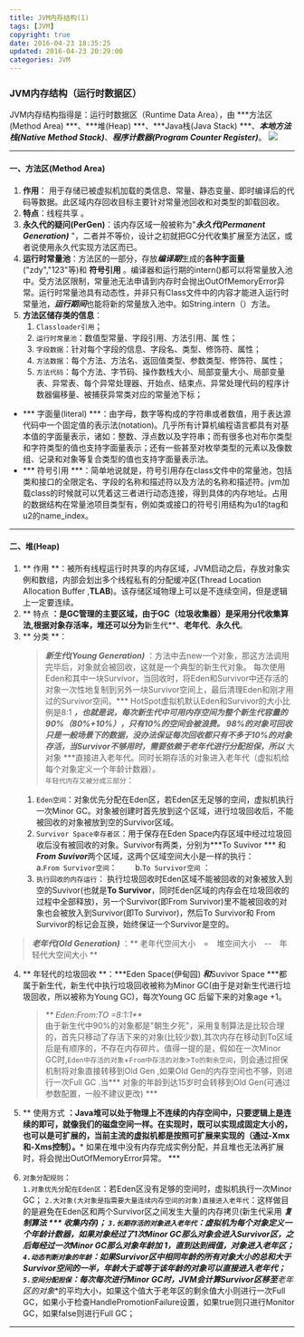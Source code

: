 ```yaml
---
title: JVM内存结构(1)
tags: [JVM]
copyright: true
date: 2016-04-23 18:35:25
updated: 2016-04-23 20:29:00
categories: JVM
---
```


### JVM内存结构（运行时数据区）
JVM内存结构指得是：运行时数据区（Runtime Data Area），由 ***方法区(Method Area) ***、***堆(Heap) ***、***Java栈(Java Stack) ***、***本地方法栈(Native Method Stack)***、***程序计数器(Program Counter Register)***。
![](http://p5vswdxl9.bkt.clouddn.com/JVMRuntime)

<!-- more -->

--------------------

#### 一、方法区(Method Area)  
1. **作用**： 用于存储已被虚拟机加载的类信息、常量、静态变量、即时编译后的代码等数据。此区域内存回收目标主要针对常量池回收和对类型的卸载回收。 
2. **特点**：线程共享 。
3. **永久代的疑问(PerGen)**：该内存区域一般被称为"_**永久代(Permanent Generation)**_ "，二者并不等价，设计之初就把GC分代收集扩展至方法区，或者说使用永久代实现方法区而已。
4. **运行时常量池**：方法区的一部分，存放***编译期***生成的**各种字面量**("zdy","123"等)和 **符号引用** 。编译器和运行期的intern()都可以将常量放入池中。受方法区限制，常量池无法申请到内存时会抛出OutOfMemoryError异常。运行时常量池具有动态性，并非只有Class文件中的内容才能进入运行时常量池，***运行期间***也能将新的常量放入池中。如String.intern（）方法。
5. **方法区储存类的信息**： 
    1. `Classloader引用`；
    2. `运行时常量池`：数值型常量、字段引用、方法引用、属   性；  
    3. `字段数据`：针对每个字段的信息、字段名、类型、修饰符、属性；
    4. `方法数据`：每个方法、方法名、返回值类型、参数类型、修饰符、属性；
    5. `方法代码`：每个方法、字节码、操作数栈大小、局部变量大小、局部变量表、异常表、每个异常处理器、开始点、结束点、异常处理代码的程序计数器偏移量、被捕获异常类对应的常量池下标；
         
* *** 字面量(literal) ***：由字母，数字等构成的字符串或者数值，用于表达源代码中一个固定值的表示法(notation)。几乎所有计算机编程语言都具有对基本值的字面量表示，诸如：整数、浮点数以及字符串；而有很多也对布尔类型和字符类型的值也支持字面量表示；还有一些甚至对枚举类型的元素以及像数组、记录和对象等复合类型的值也支持字面量表示法。
* *** 符号引用 ***：简单地说就是，符号引用存在class文件中的常量池，包括类和接口的全限定名、字段的名称和描述符以及方法的名称和描述符。jvm加载class的时候就可以凭着这三者进行动态连接，得到具体的内存地址。占用的数据结构在常量池项目类型有，例如类或接口的符号引用结构为u1的tag和u2的name_index。
--------------------
#### 二、堆(Heap)
1. ** 作用 **：被所有线程运行时共享的内存区域，JVM启动之后，存放对象实例和数组，内部会划出多个线程私有的分配缓冲区(Thread Location Allocation Buffer ,__TLAB__)。该存储区域物理上可以是不连续空间，但是逻辑上一定要连续。
2. ** 特点 **：是GC管理的主要区域，由于GC（垃圾收集器）是采用分代收集算法,根据对象存活率，堆还可以分为**新生代**、**老年代**、**永久代**。
3. ** 分类 **：
    > _**新生代(Young Generation)**_ ：方法中去new一个对象，那这方法调用完毕后，对象就会被回收，这就是一个典型的新生代对象。 每次使用Eden和其中一块Survivor，当回收时，将Eden和Survivor中还存活的对象一次性地复制到另外一块Survivor空间上，最后清理Eden和刚才用过的Survivor空间。*** HotSpot虚拟机默认Eden和Survivor的大小比例是8:1 ***，也就是说，每次新生代中可用内存空间为整个新生代容量的90%（80%+10%），只有10%的空间会被浪费。 98%的对象可回收只是一般场景下的数据，没办法保证每次回收都只有不多于10%的对象存活，当Survivor不够用时，需要依赖于老年代进行分配担保，所以*** 大对象 ***直接进入老年代。同时长期存活的对象进入老年代（虚拟机给每个对象定义一个年龄计数器）。    
`年轻代内存又被分成三部分`：  
    1. `Eden空间`：对象优先分配在Eden区，若Eden区无足够的空间，虚拟机执行一次Minor GC。对象被创建时首先放到这个区域，进行垃圾回收后，不能被回收的对象被放到空的Survivor区域。
    2. `Survivor Space幸存者区`：用于保存在Eden Space内存区域中经过垃圾回收后没有被回收的对象。Survivor有两类，分别为***To Suvivor *** 和 ***From Suvivor***两个区域，这两个区域空间大小是一样的执行：
          &emsp;&emsp;a.`From Survivor空间`：
          &emsp;&emsp;b.`To Survivor空间` ：      
    3. `执行回收的内存运行`： 执行垃圾回收时Eden区域不能被回收的对象被放入到空的Suvivor(也就是**To Survivor**，同时Eden区域的内存会在垃圾回收的过程中全部释放)，另一个Survivor(即From Survivor)里不能被回收的对象也会被放入到Survivor(即To Survivor)，然后To Survivor和 From Survivor的标记会互换，始终保证一个Survivor是空的。 
      
 > _**老年代(Old Generation)**_ ：** 老年代空间大小&emsp;=&emsp;堆空间大小&emsp;--&emsp;年轻代大空间大小 **   
4. ** 年轻代的垃圾回收 **：***Eden Space(伊甸园) ***和***Suvivor Space ***都属于新生代，新生代中执行垃圾回收被称为Minor GC(由于是对新生代进行垃圾回收，所以被称为Young GC)，每次Young GC 后留下来的对象age +1。
    > _** Eden:From:TO =8:1:1**_    
    由于新生代中90%的对象都是"朝生夕死"，采用复制算法是比较合理的，首先只移动了存活下来的对象(比较少数),其次内存在移动到To区域后是有顺序的，不存在内存碎片。值得一提的是，假如在一次Minor GC时,`Eden中存活的对象`+`From中存活的对象`>`To的剩余空间`，则会通过担保机制将对象直接转移到Old Gen ,如果Old Gen的内存空间也不够，则进行一次Full GC .当*** 对象的年龄到达15岁时会转移到Old Gen(可通过参数配置，一般不建议更改) ***
    
5. ** 使用方式 **：Java堆可以处于物理上不连续的内存空间中，只要逻辑上是连续的即可，就像我们的磁盘空间一样。在实现时，既可以实现成固定大小的，也可以是可扩展的，当前主流的虚拟机都是按照可扩展来实现的（通过-Xmx和-Xms控制）。*** 如果在堆中没有内存完成实例分配，并且堆也无法再扩展时，将会抛出OutOfMemoryError异常。 ***
6. `对象分配规则`：  
    `1.对象优先分配在Eden区`：若Eden区没有足够的空间时，虚拟机执行一次Minor GC；
    `2.大对象(大对象是指需要大量连续内存空间的对象)直接进入老年代`：这样做目的是避免在Eden区和两个Survivor区之间发生大量的内存拷贝(新生代采用 ***复制算法 *** 收集内存)； 
    `3.长期存活的对象进入老年代`：虚拟机为每个对象定义一个年龄计数器，如果对象经过了1次Minor GC那么对象会进入Survivor区，之后每经过一次Minor GC那么对象年龄加 1，直到达到阀值，对象进入老年区；
    `4.动态判断对象的年龄`：如果Survivor区中相同年龄的所有对象大小的总和大于Survivor空间的一半，年龄大于或等于该年龄的对象可以直接进入老年代；
    `5.空间分配担保`：每次每次进行Minor GC时，JVM会计算Survivor区移至**老年区的对象**的平均大小，如果这个值大于老年区的剩余值大小则进行一次Full GC，如果小于检查HandlePromotionFailure设置，如果true则只进行Monitor GC，如果false则进行Full GC；    
                   
-------



